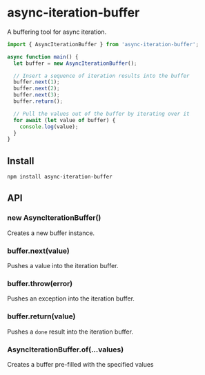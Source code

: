 # async-iteration-buffer

A buffering tool for async iteration.

```js
import { AsyncIterationBuffer } from 'async-iteration-buffer';

async function main() {
  let buffer = new AsyncIterationBuffer();

  // Insert a sequence of iteration results into the buffer
  buffer.next(1);
  buffer.next(2);
  buffer.next(3);
  buffer.return();

  // Pull the values out of the buffer by iterating over it
  for await (let value of buffer) {
    console.log(value);
  }
}
```

## Install

```sh
npm install async-iteration-buffer
```

## API

### new AsyncIterationBuffer()

Creates a new buffer instance.

### buffer.next(value)

Pushes a value into the iteration buffer.

### buffer.throw(error)

Pushes an exception into the iteration buffer.

### buffer.return(value)

Pushes a `done` result into the iteration buffer.

### AsyncIterationBuffer.of(...values)

Creates a buffer pre-filled with the specified values
